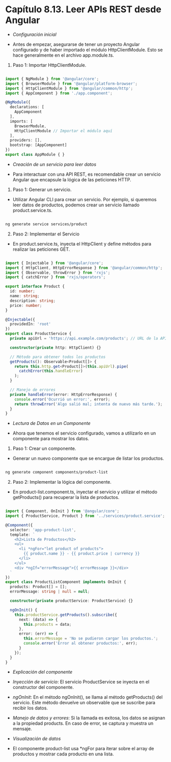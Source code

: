 # Capítulo 8.13. Leer APIs REST desde Angular

- *Configuración inicial*

- Antes de empezar, asegurarse de tener un proyecto Angular configurado y de haber importado el módulo HttpClientModule. Esto se hace generalmente en el archivo app.module.ts.

1. Paso 1: Importar HttpClientModule.

```typescript

import { NgModule } from '@angular/core';
import { BrowserModule } from '@angular/platform-browser';
import { HttpClientModule } from '@angular/common/http';
import { AppComponent } from './app.component';

@NgModule({
  declarations: [
    AppComponent
  ],
  imports: [
    BrowserModule,
    HttpClientModule // Importar el módulo aquí
  ],
  providers: [],
  bootstrap: [AppComponent]
})
export class AppModule { }
```

- *Creación de un servicio para leer datos*

- Para interactuar con una API REST, es recomendable crear un servicio Angular que encapsule la lógica de las peticiones HTTP.

1. Paso 1: Generar un servicio.

- Utilizar Angular CLI para crear un servicio. Por ejemplo, si queremos leer datos de productos, podemos crear un servicio llamado product.service.ts.

```bash

ng generate service services/product
```
2. Paso 2: Implementar el Servicio

- En product.service.ts, inyecta el HttpClient y define métodos para realizar las peticiones GET.

```typescript

import { Injectable } from '@angular/core';
import { HttpClient, HttpErrorResponse } from '@angular/common/http';
import { Observable, throwError } from 'rxjs';
import { catchError } from 'rxjs/operators';

export interface Product {
  id: number;
  name: string;
  description: string;
  price: number;
}

@Injectable({
  providedIn: 'root'
})
export class ProductService {
  private apiUrl = 'https://api.example.com/products'; // URL de la API

  constructor(private http: HttpClient) {}

  // Método para obtener todos los productos
  getProducts(): Observable<Product[]> {
    return this.http.get<Product[]>(this.apiUrl).pipe(
      catchError(this.handleError)
    );
  }

  // Manejo de errores
  private handleError(error: HttpErrorResponse) {
    console.error('Ocurrió un error:', error);
    return throwError('Algo salió mal; intenta de nuevo más tarde.');
  }
}
```

- *Lectura de Datos en un Componente*

- Ahora que tenemos el servicio configurado, vamos a utilizarlo en un componente para mostrar los datos.

1. Paso 1: Crear un componente.

- Generar un nuevo componente que se encargue de listar los productos.

```bash

ng generate component components/product-list
```

2. Paso 2: Implementar la lógica del componente.

- En product-list.component.ts, inyectar el servicio y utilizar el método getProducts() para recuperar la lista de productos.

```typescript

import { Component, OnInit } from '@angular/core';
import { ProductService, Product } from '../services/product.service';

@Component({
  selector: 'app-product-list',
  template: `
    <h2>Lista de Productos</h2>
    <ul>
      <li *ngFor="let product of products">
        {{ product.name }} - {{ product.price | currency }}
      </li>
    </ul>
    <div *ngIf="errorMessage">{{ errorMessage }}</div>
  `
})
export class ProductListComponent implements OnInit {
  products: Product[] = [];
  errorMessage: string | null = null;

  constructor(private productService: ProductService) {}

  ngOnInit() {
    this.productService.getProducts().subscribe({
      next: (data) => {
        this.products = data;
      },
      error: (err) => {
        this.errorMessage = 'No se pudieron cargar los productos.';
        console.error('Error al obtener productos:', err);
      }
    });
  }
}
```

- *Explicación del componente*

- *Inyección de servicio*: El servicio ProductService se inyecta en el constructor del componente.

- *ngOnInit*: En el método ngOnInit(), se llama al método getProducts() del servicio. Este método devuelve un observable que se suscribe para recibir los datos.

- *Manejo de datos y errores*: Si la llamada es exitosa, los datos se asignan a la propiedad products. En caso de error, se captura y muestra un mensaje.

- *Visualización de datos*

- El componente product-list usa *ngFor para iterar sobre el array de productos y mostrar cada producto en una lista.
